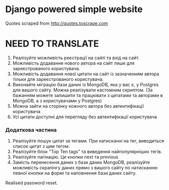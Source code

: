 # Django powered simple website

Quotes scraped from  http://quotes.toscrape.com

# NEED TO TRANSLATE

1. Реалізуйте можливість реєстрації на сайті та вхід на сайт.
2. Можливість додавання нового автора на сайт лише для зареєстрованого користувача.
3. Можливість додавання нової цитати на сайт із зазначенням автора тільки для зареєстрованого користувача.
4. Виконайте міграцію бази даних із MongoDB, яка у вас є, у Postgres для вашого сайту. Можна реалізувати кастомним скриптом. (За бажанням можете залишити та працювати з цитатами та авторами в MongoDB, а з користувачами у Postgres)
5. Можна зайти на сторінку кожного автора без автентифікації користувача
6. Усі цитати доступні для перегляду без автентифікації користувача

### Додаткова частина
1. Реалізуйте пошук цитат за тегами. При натисканні на тег, виводиться список цитат з цим тегом.
2. Реалізуйте блок "Top Ten tags" та виведення найпопулярніших тегів.
3. Реалізуйте пагінацію. Це кнопки next та previous
4. Замість перенесення даних з бази даних MongoDB, реалізуйте можливість скрапінгу даних прямо з вашого сайту по натисканню певної кнопки на формі та наповнення бази даних сайту.

Realised password reset.
